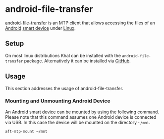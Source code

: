 # android-file-transfer

[android-file-transfer](https://github.com/whoozle/android-file-transfer-linux) is an MTP client
that allows accessing the files of an [Android](/wiki/android.md)
[smart device](/wiki/smart_devices.md#smartphones-and-tablet-computers) under
[Linux](/wiki/linux.md).

## Setup

On most linux distributions Khal can be installed with the `android-file-transfer` package.
Alternatively it can be installed via
[GitHub](https://github.com/whoozle/android-file-transfer-linux).
 
## Usage

This section addresses the usage of android-file-transfer.

### Mounting and Unmounting Android Device

An [Android](/wiki/android.md)
[smart device](/wiki/smart_devices.md#smartphones-and-tablet-computers) can be mounted by using the
following command.
Please note that this command assumes one Android device is connected via USB.
In this case the device will be mounted on the directory `~/mnt`.

```sh 
aft-mtp-mount ~/mnt
```

